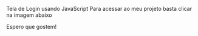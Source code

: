 
Tela de Login usando JavaScript
Para acessar ao meu projeto basta clicar na imagem abaixo


Espero que gostem!
